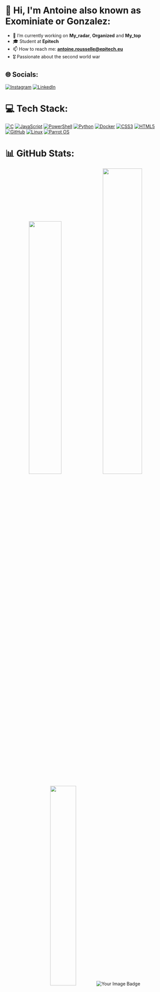 # 💫 Hi, I'm Antoine also known as Exominiate or Gonzalez:
- 🔭 I’m currently working on **My_radar**, **Organized** and **My_top**
- 🎓 Student at **Epitech**
- 📫 How to reach me: **antoine.rousselle@epitech.eu**
- 🎖️ Passionate about the second world war


## 🌐 Socials:
[![Instagram](https://img.shields.io/badge/Instagram-%23E4405F.svg?logo=Instagram&logoColor=white)](https://instagram.com/exominiate59) [![LinkedIn](https://img.shields.io/badge/LinkedIn-%230077B5.svg?logo=linkedin&logoColor=white)](https://www.linkedin.com/in/rousselle-antoine-1354a12b2/) 

# 💻 Tech Stack:
[![C](https://img.shields.io/badge/c-%2300599C.svg?style=for-the-badge&logo=c&logoColor=white)](https://en.cppreference.com/w/c) 
[![JavaScript](https://img.shields.io/badge/javascript-%23323330.svg?style=for-the-badge&logo=javascript&logoColor=%23F7DF1E)](https://developer.mozilla.org/en-US/docs/Web/JavaScript) 
[![PowerShell](https://img.shields.io/badge/PowerShell-%235391FE.svg?style=for-the-badge&logo=powershell&logoColor=white)](https://learn.microsoft.com/en-us/powershell/) 
[![Python](https://img.shields.io/badge/python-3670A0?style=for-the-badge&logo=python&logoColor=ffdd54)](https://www.python.org/) 
[![Docker](https://img.shields.io/badge/docker-%230db7ed.svg?style=for-the-badge&logo=docker&logoColor=white)](https://www.docker.com/) 
[![CSS3](https://img.shields.io/badge/css3-%231572B6.svg?style=for-the-badge&logo=css3&logoColor=white)](https://developer.mozilla.org/en-US/docs/Web/CSS) 
[![HTML5](https://img.shields.io/badge/html5-%23E34F26.svg?style=for-the-badge&logo=html5&logoColor=white)](https://developer.mozilla.org/en-US/docs/Web/HTML) 
[![GitHub](https://img.shields.io/badge/github-%23121011.svg?style=for-the-badge&logo=github&logoColor=white)](https://github.com/)
[![Linux](https://img.shields.io/badge/linux-%23FCC624.svg?style=for-the-badge&logo=linux&logoColor=black)](https://www.kernel.org/) 
[![Parrot OS](https://img.shields.io/badge/parrot%20os-%2310B981.svg?style=for-the-badge&logo=parrotsecurity&logoColor=white)](https://www.parrotsec.org/)

# 📊 GitHub Stats:
<p align="center">
   <img width="45%" src="https://github-readme-stats.vercel.app/api?username=Exominiate59&theme=dark&hide_border=false&include_all_commits=true&count_private=true" />
   <img width="49.5%" src="https://github-readme-streak-stats.herokuapp.com/?user=Exominiate59&theme=dark&hide_border=false" />
   <img width="40%" src="https://github-readme-stats.vercel.app/api/top-langs/?username=Exominiate59&theme=dark&border=false&include&all_commits=true&count_private=true&layout=compact"/>
   <img src="https://tryhackme-badges.s3.amazonaws.com/Exominiate59.png" alt="Your Image Badge" />
</p>

---
[![](https://visitcount.itsvg.in/api?id=Exominiate59&icon=0&color=0)](https://visitcount.itsvg.in)

<!-- Proudly created with GPRM ( https://gprm.itsvg.in ) -->
